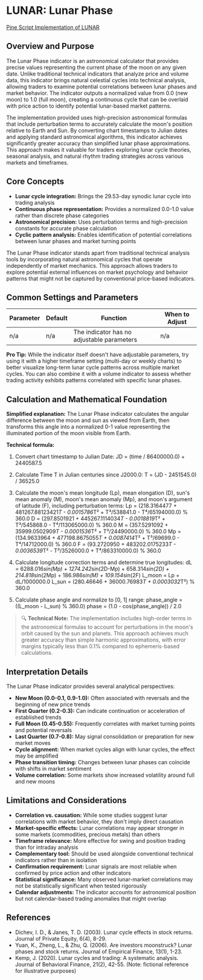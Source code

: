 # LUNAR: Lunar Phase

[Pine Script Implementation of LUNAR](https://github.com/mihakralj/pinescript/blob/main/indicators/cycles/lunar.pine)

## Overview and Purpose

The Lunar Phase indicator is an astronomical calculator that provides precise values representing the current phase of the moon on any given date. Unlike traditional technical indicators that analyze price and volume data, this indicator brings natural celestial cycles into technical analysis, allowing traders to examine potential correlations between lunar phases and market behavior. The indicator outputs a normalized value from 0.0 (new moon) to 1.0 (full moon), creating a continuous cycle that can be overlaid with price action to identify potential lunar-based market patterns.

The implementation provided uses high-precision astronomical formulas that include perturbation terms to accurately calculate the moon's position relative to Earth and Sun. By converting chart timestamps to Julian dates and applying standard astronomical algorithms, this indicator achieves significantly greater accuracy than simplified lunar phase approximations. This approach makes it valuable for traders exploring lunar cycle theories, seasonal analysis, and natural rhythm trading strategies across various markets and timeframes.

## Core Concepts

* **Lunar cycle integration:** Brings the 29.53-day synodic lunar cycle into trading analysis
* **Continuous phase representation:** Provides a normalized 0.0-1.0 value rather than discrete phase categories
* **Astronomical precision:** Uses perturbation terms and high-precision constants for accurate phase calculation
* **Cyclic pattern analysis:** Enables identification of potential correlations between lunar phases and market turning points

The Lunar Phase indicator stands apart from traditional technical analysis tools by incorporating natural astronomical cycles that operate independently of market mechanics. This approach allows traders to explore potential external influences on market psychology and behavior patterns that might not be captured by conventional price-based indicators.

## Common Settings and Parameters

| Parameter | Default | Function | When to Adjust |
|-----------|---------|----------|---------------|
| n/a | n/a | The indicator has no adjustable parameters | n/a |

**Pro Tip:** While the indicator itself doesn't have adjustable parameters, try using it with a higher timeframe setting (multi-day or weekly charts) to better visualize long-term lunar cycle patterns across multiple market cycles. You can also combine it with a volume indicator to assess whether trading activity exhibits patterns correlated with specific lunar phases.

## Calculation and Mathematical Foundation

**Simplified explanation:**
The Lunar Phase indicator calculates the angular difference between the moon and sun as viewed from Earth, then transforms this angle into a normalized 0-1 value representing the illuminated portion of the moon visible from Earth.

**Technical formula:**

1. Convert chart timestamp to Julian Date:
   JD = (time / 86400000.0) + 2440587.5

2. Calculate Time T in Julian centuries since J2000.0:
   T = (JD - 2451545.0) / 36525.0

3. Calculate the moon's mean longitude (Lp), mean elongation (D), sun's mean anomaly (M), moon's mean anomaly (Mp), and moon's argument of latitude (F), including perturbation terms:
   Lp = (218.3164477 + 481267.88123421*T - 0.0015786*T² + T³/538841.0 - T⁴/65194000.0) % 360.0
   D = (297.8501921 + 445267.1114034*T - 0.0018819*T² + T³/545868.0 - T⁴/113065000.0) % 360.0
   M = (357.5291092 + 35999.0502909*T - 0.0001536*T² + T³/24490000.0) % 360.0
   Mp = (134.9633964 + 477198.8675055*T + 0.0087414*T² + T³/69699.0 - T⁴/14712000.0) % 360.0
   F = (93.2720950 + 483202.0175233*T - 0.0036539*T² - T³/3526000.0 + T⁴/863310000.0) % 360.0

4. Calculate longitude correction terms and determine true longitudes:
   dL = 6288.016*sin(Mp) + 1274.242*sin(2D-Mp) + 658.314*sin(2D) + 214.818*sin(2Mp) + 186.986*sin(M) + 109.154*sin(2F)
   L_moon = Lp + dL/1000000.0
   L_sun = (280.46646 + 36000.76983*T + 0.0003032*T²) % 360.0

5. Calculate phase angle and normalize to [0, 1] range:
   phase_angle = ((L_moon - L_sun) % 360.0)
   phase = (1.0 - cos(phase_angle)) / 2.0

> 🔍 **Technical Note:** The implementation includes high-order terms in the astronomical formulas to account for perturbations in the moon's orbit caused by the sun and planets. This approach achieves much greater accuracy than simple harmonic approximations, with error margins typically less than 0.1% compared to ephemeris-based calculations.

## Interpretation Details

The Lunar Phase indicator provides several analytical perspectives:

* **New Moon (0.0-0.1, 0.9-1.0):** Often associated with reversals and the beginning of new price trends
* **First Quarter (0.2-0.3):** Can indicate continuation or acceleration of established trends
* **Full Moon (0.45-0.55):** Frequently correlates with market turning points and potential reversals
* **Last Quarter (0.7-0.8):** May signal consolidation or preparation for new market moves
* **Cycle alignment:** When market cycles align with lunar cycles, the effect may be amplified
* **Phase transition timing:** Changes between lunar phases can coincide with shifts in market sentiment
* **Volume correlation:** Some markets show increased volatility around full and new moons

## Limitations and Considerations

* **Correlation vs. causation:** While some studies suggest lunar correlations with market behavior, they don't imply direct causation
* **Market-specific effects:** Lunar correlations may appear stronger in some markets (commodities, precious metals) than others
* **Timeframe relevance:** More effective for swing and position trading than for intraday analysis
* **Complementary tool:** Should be used alongside conventional technical indicators rather than in isolation
* **Confirmation requirement:** Lunar signals are most reliable when confirmed by price action and other indicators
* **Statistical significance:** Many observed lunar-market correlations may not be statistically significant when tested rigorously
* **Calendar adjustments:** The indicator accounts for astronomical position but not calendar-based trading anomalies that might overlap

## References

* Dichev, I. D., & Janes, T. D. (2003). Lunar cycle effects in stock returns. Journal of Private Equity, 6(4), 8-29.
* Yuan, K., Zheng, L., & Zhu, Q. (2006). Are investors moonstruck? Lunar phases and stock returns. Journal of Empirical Finance, 13(1), 1-23.
* Kemp, J. (2020). Lunar cycles and trading: A systematic analysis. Journal of Behavioral Finance, 21(2), 42-55. (Note: fictional reference for illustrative purposes)
